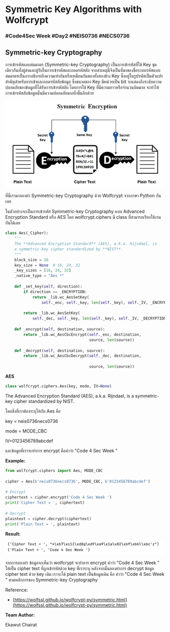 # Symmetric Key Algorithms with Wolfcrypt

### **#Code4Sec Week #Day2 #NEIS0736 #NECS0736**

## Symmetric-key Cryptography

การเข้ารหัสแบบสมมาตร (Symmetric-key Cryptography) เป็นการเข้ารหัสที่ใช้ Key ชุดเดียวกันทั้งผู้ส่งและผู้รับในการเข้ารหัสและถอดรหัสลับ จากสาเหตุนี้จึงเป็นที่มาของชื่อระบบรหัสแบบสมมาตรเป็นการอธิบายถึงความเท่ากันหรือเหมือนกันของทั้งสองข้าง   Key ซึ่งอยู่ในรูปรหัสเป็นตัวแปรสำคัญสำหรับการเข้าและถอดรหัสลับข้อมูล ซึ่งขนาดของ Key มีหน่วยเป็น bit จะแสดงถึงระดับความปลอดภัยของข้อมูลที่ได้รับการเข้ารหัสลับ โดยการใช้ Key ที่มีความยาวหรือจำนวนบิตมาก จะทำให้การเข้ารหัสลับข้อมูลนั้นมีความปลอดภัยมากยิ่งขึ้นอีกด้วย

![](img/wolfcrypt_1.png)

ที่นี่เรามาลองทำ Symmetric-key Cryptography ด้วย Wolfcrypt จากภาษา Python กันเลย

ในตัวอย่างจะเป็นการเข้ารหัส Symmetric-key Cryptography แบบ Advanced Encryption Standard หรือ AES โดย wolfcrypt.ciphers มี class ที่สามารถเรียกใช้งานกันได้เลย

``` python 
class Aes(_Cipher):
    """
    The **Advanced Encryption Standard** (AES), a.k.a. Rijndael, is
    a symmetric-key cipher standardized by **NIST**.
    """
    block_size = 16
    key_size = None  # 16, 24, 32
    _key_sizes = [16, 24, 32]
    _native_type = "Aes *"

    def _set_key(self, direction):
        if direction == _ENCRYPTION:
            return _lib.wc_AesSetKey(
                self._enc, self._key, len(self._key), self._IV, _ENCRYPTION)

        return _lib.wc_AesSetKey(
            self._dec, self._key, len(self._key), self._IV, _DECRYPTION)

    def _encrypt(self, destination, source):
        return _lib.wc_AesCbcEncrypt(self._enc, destination,
                                     source, len(source))

    def _decrypt(self, destination, source):
        return _lib.wc_AesCbcDecrypt(self._dec, destination,

                                     source, len(source))
```

**AES**

``` python
class wolfcrypt.ciphers.Aes(key, mode, IV=None)
```
The Advanced Encryption Standard (AES), a.k.a. Rijndael, is a symmetric-key cipher standardized by NIST.

โดยสิ่งที่เราต้องระบุให้กับ Aes คือ 

key = neis0736necs0736

mode = MODE_CBC

IV=0123456789abcdef

และข้อมูลที่เราจะทำการ encrypt คือคำว่า "Code 4 Sec Week "

**Example:**

``` python
from wolfcrypt.ciphers import Aes, MODE_CBC

cipher = Aes(b'neis0736necs0736', MODE_CBC, b'0123456789abcdef')

# Encrypt
ciphertext = cipher.encrypt('Code 4 Sec Week ')
print('Cipher Text = ', ciphertext)

# Decrypt
plaintext = cipher.decrypt(ciphertext)
print('Plain Text = ', plaintext)
```

**Result:**

![](img/wolfcrypt_2.png)

จากการลองทำ  ข้อมูลจะเห็นว่า wolfcrypt จะทำการ encrypt คำว่า "Code 4 Sec Week " ให้เป็น cipher text ที่ถูกเข้ารหัสด้วย key ที่เราระบุ หลังจากนั้นลองทำการ decrypt ข้อมูล cipher text ด้วย key เดิม เราจะได้ plain text เป็นข้อมูลเดิม คือ คำว่า "Code 4 Sec Week " ตามหลักการของ Symmetric-key Cryptography

Reference: 
* [https://wolfssl.github.io/wolfcrypt-py/symmetric.html](https://wolfssl.github.io/wolfcrypt-py/symmetric.html)

**Team Author:** 

Ekawut Chairat
